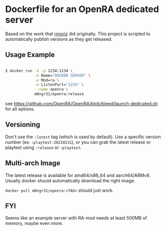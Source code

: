 # Dockerfile for an OpenRA dedicated server

Based on the work that [rmoriz](https://github.com/rmoriz/openra-dockerfile) did originally. This project is scripted to automatically publish versions as they get released.

## Usage Example
```sh

$ docker run -d -p 1234:1234 \
             -e Name="DOCKER SERVER" \
             -e Mod=ra \
             -e ListenPort="1234" \
             --name openra \
             m0ngr31/openra:release

```

see https://github.com/OpenRA/OpenRA/blob/bleed/launch-dedicated.sh for all options.

## Versioning
Don't use the `:latest` tag (which is used by default). Use a specific version number (ex: `:playtest-20210131`), or you can grab the latest release or playtest using `:release` or `:playtest`.

## Multi-arch Image

The latest release is available for amd64/x86_64 and aarch64/ARMv8. Usually docker
should automatically download the right image.

`docker pull m0ngr31/openra:<TAG>` should just work.

## FYI

Seems like an example server with RA-mod needs at least 500MB of memory, maybe even more.
